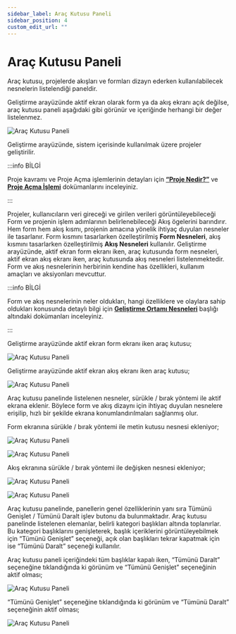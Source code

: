 ```yaml
---
sidebar_label: Araç Kutusu Paneli
sidebar_position: 4
custom_edit_url: ""
---
```


# Araç Kutusu Paneli

Araç kutusu, projelerde akışları ve formları dizayn ederken kullanılabilecek nesnelerin listelendiği paneldir.

Geliştirme arayüzünde aktif ekran olarak form ya da akış ekranı açık değilse, araç kutusu paneli aşağıdaki gibi görünür ve içeriğinde herhangi bir değer listelenmez.

![Araç Kutusu Paneli](https://docsbimser.blob.core.windows.net/imagecontainer/auto-uploadec1c82e8-50df-445d-9ab2-d8d2bddfdf7e)

Geliştirme arayüzünde, sistem içerisinde kullanılmak üzere projeler geliştirilir.

:::info BİLGİ

Proje kavramı ve Proje Açma işlemlerinin detayları için **[“Proje Nedir?”](ide/consepts.md)** ve **[Proje Açma İşlemi](ide-operations/open-project.md)** dokümanlarını inceleyiniz.

:::

Projeler, kullanıcıların veri gireceği ve girilen verileri görüntüleyebileceği Form ve projenin işlem adımlarının belirlenebileceği Akış ögelerini barındırır. Hem form hem akış kısmı, projenin amacına yönelik ihtiyaç duyulan nesneler ile tasarlanır. Form kısmını tasarlarken özelleştirilmiş **Form Nesneleri**, akış kısmını tasarlarken özelleştirilmiş **Akış Nesneleri** kullanılır. Geliştirme arayüzünde, aktif ekran form ekranı iken, araç kutusunda form nesneleri, aktif ekran akış ekranı iken, araç kutusunda akış nesneleri listelenmektedir. Form ve akış nesnelerinin herbirinin kendine has özellikleri, kullanım amaçları ve aksiyonları mevcuttur.

:::info BİLGİ

Form ve akış nesnelerinin neler oldukları, hangi özelliklere ve olaylara sahip oldukları konusunda detaylı bilgi için **[Geliştirme Ortamı Nesneleri](ide-objects/index.mdx)** başlığı altındaki dokümanları inceleyiniz.

:::

Geliştirme arayüzünde aktif ekran form ekranı iken araç kutusu;

![Araç Kutusu Paneli](https://docsbimser.blob.core.windows.net/imagecontainer/auto-uploadc6edc539-6170-41a5-a704-fd21b5af7535)

Geliştirme arayüzünde aktif ekran akış ekranı iken araç kutusu;

![Araç Kutusu Paneli](https://docsbimser.blob.core.windows.net/imagecontainer/auto-upload70058906-c05e-4db9-b69e-f2c159923689)

Araç kutusu panelinde listelenen nesneler, sürükle / bırak yöntemi ile aktif ekrana eklenir. Böylece form ve akış dizaynı için ihtiyaç duyulan nesnelere erişilip, hızlı bir şekilde ekrana konumlandırılmaları sağlanmış olur.

Form ekranına sürükle / bırak yöntemi ile metin kutusu nesnesi ekleniyor;

![Araç Kutusu Paneli](https://docsbimser.blob.core.windows.net/imagecontainer/auto-uploaddefe03a4-ca15-4591-abf5-d2b3e74a284a)

![Araç Kutusu Paneli](https://docsbimser.blob.core.windows.net/imagecontainer/auto-uploadc5075fe5-c3bf-4cd3-b6de-c4c5471ec974)

Akış ekranına sürükle / bırak yöntemi ile değişken nesnesi ekleniyor;

![Araç Kutusu Paneli](https://docsbimser.blob.core.windows.net/imagecontainer/auto-uploade51ae5ac-5bee-4c89-9799-a15c231c3446)

![Araç Kutusu Paneli](https://docsbimser.blob.core.windows.net/imagecontainer/auto-upload96da714d-e298-4644-8822-42e1522621d9)

Araç kutusu panelinde, panellerin genel özelliklerinin yanı sıra Tümünü Genişlet / Tümünü Daralt işlev butonu da bulunmaktadır. Araç kutusu panelinde listelenen elemanlar, belirli kategori başlıkları altında toplanırlar. Bu kategori başlıklarını genişleterek, başlık içeriklerini görüntüleyebilmek için “Tümünü Genişlet” seçeneği, açık olan başlıkları tekrar kapatmak için ise “Tümünü Daralt” seçeneği kullanılır.

Araç kutusu paneli içeriğindeki tüm başlıklar kapalı iken, “Tümünü Daralt” seçeneğine tıklandığında ki görünüm ve “Tümünü Genişlet” seçeneğinin aktif olması;

![Araç Kutusu Paneli](https://docsbimser.blob.core.windows.net/imagecontainer/auto-upload46d390eb-3dbd-4b91-a1cb-1aef95cb4560)

“Tümünü Genişlet” seçeneğine tıklandığında ki görünüm ve “Tümünü Daralt” seçeneğinin aktif olması;

![Araç Kutusu Paneli](https://docsbimser.blob.core.windows.net/imagecontainer/auto-uploaded670c60-ff4c-4530-a268-aa4772fe2a21)